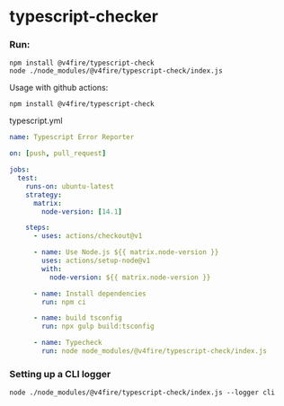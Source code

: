 # typescript-checker

### Run:

```
npm install @v4fire/typescript-check
node ./node_modules/@v4fire/typescript-check/index.js
```

Usage with github actions:

```
npm install @v4fire/typescript-check
```

typescript.yml

```yml
name: Typescript Error Reporter

on: [push, pull_request]

jobs:
  test:
    runs-on: ubuntu-latest
    strategy:
      matrix:
        node-version: [14.1]

    steps:
      - uses: actions/checkout@v1

      - name: Use Node.js ${{ matrix.node-version }}
        uses: actions/setup-node@v1
        with:
          node-version: ${{ matrix.node-version }}

      - name: Install dependencies
        run: npm ci

      - name: build tsconfig
        run: npx gulp build:tsconfig

      - name: Typecheck
        run: node node_modules/@v4fire/typescript-check/index.js
```

### Setting up a CLI logger

```
node ./node_modules/@v4fire/typescript-check/index.js --logger cli
```